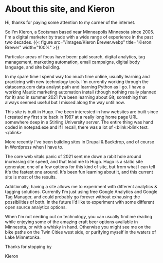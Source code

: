 # About this site, and Kieron


Hi, thanks for paying some attention to my corner of the internet.

So I'm Kieron, a Scotsman based near Minneapolis Minnesota since 2005. I'm a digital marketer by trade with a wide range of experience in the past two decades.
{{< figure src="/images/Kieron Brewer.webp" title="Kieron Brewer" width="100%" >}}

Particular areas of focus have been: paid search, digital analytics, tag management, marketing automation, email campaigns, digital body language, and site building.

In my spare time I spend way too much time online, usually learning and practicing with new technology tools. I'm currently working through the datacamp.com data analyst path and learning Python as I go. I have a working Mautic marketing automation install (though nothing really planned for it) and in summer 2021 I've been learning about Git, something that always seemed useful but I missed along the way until now.

This site is built in Hugo. I've been interested in how websites are built since I created my first site back in 1997 at a really long home page URL somewhere deep in a Stirling University server. The entire thing was hand coded in notepad.exe and if I recall, there was a lot of \<blink\>blink text.\</blink\>

More recently I've been building sites in Drupal & Backdrop, and of course in Wordpress when I have to.

The core web vitals panic of 2021 sent me down a rabit hole around increasing site speed, and that lead me to Hugo. Hugo is a static site generator, one of a few options for this kind of site, but from what I can tell it's the fastest one around. It's been fun learning about it, and this current site is most of the results.

Additionally, having a site allows me to experiment with different analytics & tagging solutions. Currently I'm just using free Google Analytics and Google Tag Manager, and could probably go forever without exhausing the possibilities of both. In the future I'd like to experiment with some different open source analytics options.

When I'm not nerding out on technology, you can usually find me reading while enjoying some of the amazing craft beer options available in Minnesota, or with a whisky in hand. Otherwise you might see me on the bike paths on the Twin Cities west side, or purifying myself in the waters of Lake Minnetonka.

Thanks for stopping by

Kieron

